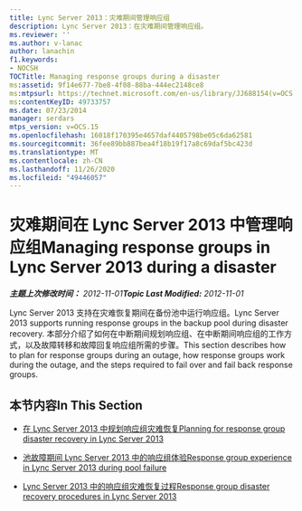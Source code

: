 ```yaml
---
title: Lync Server 2013：灾难期间管理响应组
description: Lync Server 2013：在灾难期间管理响应组。
ms.reviewer: ''
ms.author: v-lanac
author: lanachin
f1.keywords:
- NOCSH
TOCTitle: Managing response groups during a disaster
ms:assetid: 9f14e677-7be8-4f08-88ba-444ec2148ce8
ms:mtpsurl: https://technet.microsoft.com/en-us/library/JJ688154(v=OCS.15)
ms:contentKeyID: 49733757
ms.date: 07/23/2014
manager: serdars
mtps_version: v=OCS.15
ms.openlocfilehash: 16018f170395e4657daf4405798be05c6da62581
ms.sourcegitcommit: 36fee89bb887bea4f18b19f17a8c69daf5bc423d
ms.translationtype: MT
ms.contentlocale: zh-CN
ms.lasthandoff: 11/26/2020
ms.locfileid: "49446057"
---
```

# <a name="managing-response-groups-in-lync-server-2013-during-a-disaster"></a><span data-ttu-id="5c514-103">灾难期间在 Lync Server 2013 中管理响应组</span><span class="sxs-lookup"><span data-stu-id="5c514-103">Managing response groups in Lync Server 2013 during a disaster</span></span>

<div data-xmlns="http://www.w3.org/1999/xhtml">

<div class="topic" data-xmlns="http://www.w3.org/1999/xhtml" data-msxsl="urn:schemas-microsoft-com:xslt" data-cs="https://msdn.microsoft.com/">

<div data-asp="https://msdn2.microsoft.com/asp">



</div>

<div id="mainSection">

<div id="mainBody"><span data-ttu-id="5c514-104">

<span> </span></span><span class="sxs-lookup"><span data-stu-id="5c514-104">

<span> </span></span></span>

<span data-ttu-id="5c514-105">_**主题上次修改时间：** 2012-11-01_</span><span class="sxs-lookup"><span data-stu-id="5c514-105">_**Topic Last Modified:** 2012-11-01_</span></span>

<span data-ttu-id="5c514-106">Lync Server 2013 支持在灾难恢复期间在备份池中运行响应组。</span><span class="sxs-lookup"><span data-stu-id="5c514-106">Lync Server 2013 supports running response groups in the backup pool during disaster recovery.</span></span> <span data-ttu-id="5c514-107">本部分介绍了如何在中断期间规划响应组、在中断期间响应组的工作方式，以及故障转移和故障回复响应组所需的步骤。</span><span class="sxs-lookup"><span data-stu-id="5c514-107">This section describes how to plan for response groups during an outage, how response groups work during the outage, and the steps required to fail over and fail back response groups.</span></span>

<div>

## <a name="in-this-section"></a><span data-ttu-id="5c514-108">本节内容</span><span class="sxs-lookup"><span data-stu-id="5c514-108">In This Section</span></span>

  - [<span data-ttu-id="5c514-109">在 Lync Server 2013 中规划响应组灾难恢复</span><span class="sxs-lookup"><span data-stu-id="5c514-109">Planning for response group disaster recovery in Lync Server 2013</span></span>](lync-server-2013-planning-for-response-group-disaster-recovery.md)

  - [<span data-ttu-id="5c514-110">池故障期间 Lync Server 2013 中的响应组体验</span><span class="sxs-lookup"><span data-stu-id="5c514-110">Response group experience in Lync Server 2013 during pool failure</span></span>](lync-server-2013-response-group-experience-during-pool-failure.md)

  - [<span data-ttu-id="5c514-111">Lync Server 2013 中的响应组灾难恢复过程</span><span class="sxs-lookup"><span data-stu-id="5c514-111">Response group disaster recovery procedures in Lync Server 2013</span></span>](lync-server-2013-response-group-disaster-recovery-procedures.md)

<span data-ttu-id="5c514-112"></div>

</div>

<span> </span>

</div>

</div>

</span><span class="sxs-lookup"><span data-stu-id="5c514-112"></div>

</div>

<span> </span>

</div>

</div>

</span></span></div>


